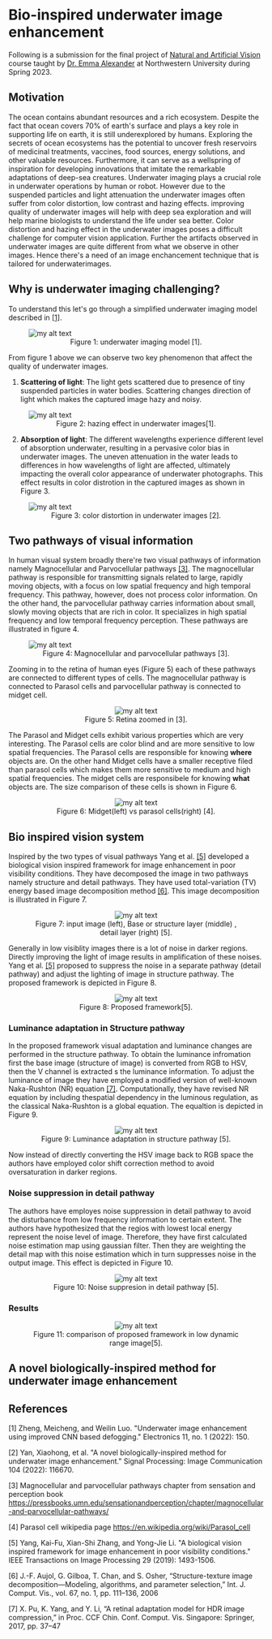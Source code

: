 

# Bio-inspired underwater image enhancement


Following is a submission for the final project of [Natural and Artificial Vision](https://www.mccormick.northwestern.edu/computer-science/academics/courses/descriptions/396-19.html) course taught by [Dr. Emma Alexander](https://www.alexander.vision/emma) at Northwestern University during Spring 2023.

<!-- ## Table of Contents
1. [Why is underwater imaging challenging?](#why-is-underwater-imaging-challenging?)
2. [Example2](#example2)
3. [Third Example](#third-example)
4. [Fourth Example](#fourth-examplehttpwwwfourthexamplecom) -->

## Motivation
The ocean contains abundant resources and a rich ecosystem. Despite the fact that ocean covers 70% of earth's surface and plays a key role in supporting life on earth, it is still underexplored by humans. Exploring the secrets of ocean ecosystems has the potential to uncover fresh reservoirs of medicinal treatments, vaccines, food sources, energy solutions, and other valuable resources. Furthermore, it can serve as a wellspring of inspiration for developing innovations that imitate the remarkable adaptations of deep-sea creatures. Underwater imaging plays a crucial role in underwater operations by human or robot. However due to the suspended particles and light attenuation the underwater images often suffer from color distortion, low contrast and hazing effects. improving quality of underwater images will help with deep sea exploration and will help marine biologists to understand the life under sea better. Color distortion and hazing effect in the underwater images poses a difficult challenge for computer vision application. Further the artifacts observed in underwater images are quite different from what we observe in other images. Hence there's a need of an image enchancement technique that is tailored for underwaterimages. 
## Why is underwater imaging challenging?

To understand this let's go through a simplified underwater imaging model described in [[1]](#1). 

<!-- ![underwater_imaging_model](images/underwater_imaging_model.png)
*img_caption* -->

<figure>
  <img src="images/underwater_imaging_model.png" alt="my alt text"/>
    <center>
      <figcaption>Figure 1: underwater imaging model [1].</figcaption>
  </center>
</figure>

From figure 1 above we can observe two key phenomenon that affect the quality of underwater images. 

1) **Scattering of light**: The light gets scattered due to presence of tiny suspended particles in water bodies. Scattering changes direction of light which makes the captured image hazy and noisy. 

<figure>
  <img src="images/hazing_effect.png" alt="my alt text"/>
    <center>
      <figcaption>Figure 2: hazing effect in underwater images[1].</figcaption>
  </center>
</figure>

2) **Absorption of light**: 
The different wavelengths experience different level of absorption underwater, resulting in a pervasive color bias in underwater images. The uneven attenuation in the water leads to differences in how wavelengths of light are affected, ultimately impacting the overall color appearance of underwater photographs. This effect results in color distrotion in the captured images as shown in Figure 3.

<figure>
  <img src="images/color_distortion.png" alt="my alt text"/>
    <center>
      <figcaption>Figure 3: color distortion in underwater images [2].</figcaption>
  </center>
</figure>

## Two pathways of visual information


In human visual system broadly there're two visual pathways of information namely Magnocellular and Parvocellular pathways [[3]](#3). The magnocellular pathway is responsible for transmitting signals related to large, rapidly moving objects, with a focus on low spatial frequency and high temporal frequency. This pathway, however, does not process color information. On the other hand, the parvocellular pathway carries information about small, slowly moving objects that are rich in color. It specializes in high spatial frequency and low temporal frequency perception. These pathways are illustrated in figure 4. 

<figure>
    
  <img src="images/m_and_p_pathway.png" alt="my alt text"/>
    <center>
      <figcaption>Figure 4: Magnocellular and parvocellular pathways [3].</figcaption>
  </center>
</figure>

Zooming in to the retina of human eyes (Figure 5) each of these pathways are connected to different types of cells. The magnocellular pathway is connected to Parasol cells  and parvocellular pathway is connected to midget cell. 
<center>
<figure>
  <img src="images/retina_zoomed_in.png" alt="my alt text"/>
    <center>
      <figcaption>Figure 5: Retina zoomed in [3].</figcaption>
  </center>
</figure>
</center>

The Parasol and Midget cells exhibit various properties which are very interesting. The Parasol cells are color blind and are more sensitive to low spatial frequencies. The Parasol cells are responsible for knowing **where** objects are. On the other hand Midget cells have a smaller receptive filed than parasol cells which makes them more sensitive to medium and high spatial frequencies. The midget cells are responsibele for knowing **what** objects are. The size comparison of these cells is shown in Figure 6.

<center>
<figure>
  <img src="images/Midget_vs_Parasol_cell.png" alt="my alt text"/>
    <center>
      <figcaption>Figure 6: Midget(left) vs parasol cells(right) [4].</figcaption>
  </center>
</figure>
</center>

## Bio inspired vision system
Inspired by the two types of visual pathways Yang et al. [[5]](#5) developed a biological vision inspired framework for image enhancement in poor visibility conditions. They have decomposed the image in two pathways namely structure and detail pathways. They have used total-variation (TV) energy based image
decomposition method [[6]](#6). This image decomposition is illustrated in Figure 7. 

<center>
<figure>
  <img src="images/image_decomposition.png" alt="my alt text"/>
    <center>
      <figcaption>Figure 7: input image (left), Base or structure layer (middle) , detail layer (right) [5].</figcaption>
  </center>
</figure>
</center>

Generally in low visiblity images there is a lot of noise in darker regions. Directly improving the light of image results in amplification of these noises.  Yang et al. [[5]](#5) proposed to suppress the noise in a separate pathway (detail pathway) and adjust the lighting of image in structure pathway. The proposed framework is depicted in Figure 8.

<center>
<figure>
  <img src="images/structure_and_detail_framework.png" alt="my alt text"/>
    <center>
      <figcaption>Figure 8: Proposed framework[5].</figcaption>
  </center>
</figure>
</center>

### Luminance adaptation in Structure pathway

In the proposed framework visual adaptation and luminance changes are performed in the structure pathway. To obtain the luminance infromation first the base image (structure of image) is converted from RGB to HSV, then the V channel is extracted s the luminance information. To adjust the luminance of image they have employed a modified version of  well-known Naka-Rushton (NR) equation [[7]](#7). Computationally, they have revised NR equation by including thespatial dependency in the luminous regulation, as the classical Naka-Rushton is a global equation. The equaltion is depicted in Figure 9.
<center>
<figure>
  <img src="images/luminance_adpatation_equation.png" alt="my alt text"/>
    <center>
      <figcaption>Figure 9: Luminance adaptation in structure pathway [5].</figcaption>
  </center>
</figure>
</center>

Now instead of directly converting the HSV image back to RGB space the authors have employed color shift correction method to avoid oversaturation in darker regions.

### Noise suppression in detail pathway

The authors have employes noise suppression in detail pathway to avoid the disturbance from low frequency information to certain extent. The authors have hypothesized that the regios with lowest local energy represent the noise level of image. Therefore, they have first calculated noise estimation map using gaussian filter. Then they are weighting the detail map with this noise estimation which in turn suppresses noise in the output image. This effect is depicted in Figure 10.

<center>
<figure>
  <img src="images/noise_suppresion_demo.png" alt="my alt text"/>
    <center>
      <figcaption>Figure 10: Noise suppresion in detail pathway [5].</figcaption>
  </center>
</figure>
</center>

### Results
<center>
<figure>
  <img src="images/results_low_light.png" alt="my alt text"/>
    <center>
      <figcaption>Figure 11: comparison of proposed framework in low dynamic range image[5].</figcaption>
  </center>
</figure>
</center>

## A novel biologically-inspired method for underwater image enhancement



## References
<a id="1">[1]</a> 
Zheng, Meicheng, and Weilin Luo. "Underwater image enhancement using improved CNN based defogging." Electronics 11, no. 1 (2022): 150.

<a id="2">[2]</a> 
Yan, Xiaohong, et al. "A novel biologically-inspired method for underwater image enhancement." Signal Processing: Image Communication 104 (2022): 116670.



<a id="3">[3]</a> 
Magnocellular and parvocellular pathways chapter from sensation and perception book https://pressbooks.umn.edu/sensationandperception/chapter/magnocellular-and-parvocellular-pathways/


<a id="4">[4]</a> 
Parasol cell wikipedia page https://en.wikipedia.org/wiki/Parasol_cell

<a id="5">[5]</a>
Yang, Kai-Fu, Xian-Shi Zhang, and Yong-Jie Li. "A biological vision inspired framework for image enhancement in poor visibility conditions." IEEE Transactions on Image Processing 29 (2019): 1493-1506.

<a id="6">[6]</a> 
 J.-F. Aujol, G. Gilboa, T. Chan, and S. Osher, “Structure-texture image
decomposition—Modeling, algorithms, and parameter selection,” Int. J.
Comput. Vis., vol. 67, no. 1, pp. 111–136, 2006

<a id="7">[7]</a> 
X. Pu, K. Yang, and Y. Li, “A retinal adaptation model for HDR
image compression,” in Proc. CCF Chin. Conf. Comput. Vis. Singapore:
Springer, 2017, pp. 37–47